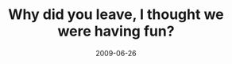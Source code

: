 ---
layout: base.njk
title : 'Why did you leave, I thought we were having fun?' 
view_title : 'Why did you leave, I thought we were having fun?' 
year : '2009' 
date : '2009-06-26' 
img_file : '/drawing/whydidyouleaveithoughtwewerehavingfun.png' 
html_file : 'whydidyouleaveithoughtwewerehavingfun' 
next_html : 'whendiditgetsohotouthere.html' 
year_order : '198' 
permalink : "title/{{html_file}}.html"
---